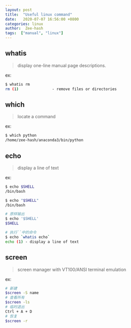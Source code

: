 ```yaml
---
layout: post
title:  "Useful linux command"
date:   2020-07-07 16:56:00 +0800
categories: linux
author:  Zee-hash
tags:  ["manual", "linux"]
---
```


## whatis
> display one-line manual page descriptions.  

ex:
```bash
$ whatis rm
rm (1)               - remove files or directories
```  
## which  
> locate a command  

ex:
```bash
$ which python
/home/zee-hash/anaconda3/bin/python
```

## echo  
> display a line of text  

ex:
```bash
$ echo $SHELL
/bin/bash

$ echo "$SHELL"
/bin/bash

# 原样输出
$ echo '$SHELL'
$SHELL

# 执行``中的命令
$ echo `whatis echo`
echo (1) - display a line of text
```
## screen  
> screen manager with VT100/ANSI terminal emulation  

ex:
```bash
# 新建
$screen -S name
# 查看所有
$screen -ls
# 临时退出
Ctrl + A + D
# 恢复
$screen -r
```